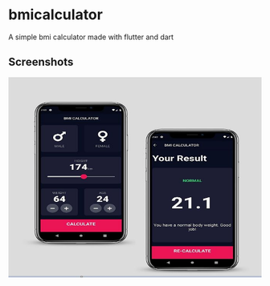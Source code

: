 # bmicalculator

A simple bmi calculator made with flutter and dart 

## Screenshots
<td><img src="./Screenshots/bmi.jpg" height = "400" width="600"></td>
   
  
